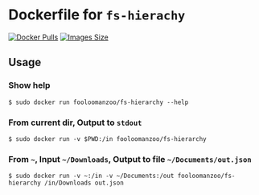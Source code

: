 # Dockerfile for `fs-hierachy`
[![Docker Pulls](https://img.shields.io/docker/pulls/fooloomanzoo/fs-hierarchy?style=for-the-badge)](https://hub.docker.com/repository/docker/fooloomanzoo/fs-hierarchy)
[![Images Size](https://img.shields.io/docker/image-size/fooloomanzoo/fs-hierarchy?sort=date&style=for-the-badge)](https://hub.docker.com/repository/docker/fooloomanzoo/fs-hierarchy)

## Usage

### Show help 
```sh-session
$ sudo docker run fooloomanzoo/fs-hierarchy --help
```

### From current dir, Output to `stdout` 
```sh-session
$ sudo docker run -v $PWD:/in fooloomanzoo/fs-hierarchy
```

### From `~`, Input `~/Downloads`, Output to file `~/Documents/out.json`
```sh-session
$ sudo docker run -v ~:/in -v ~/Documents:/out fooloomanzoo/fs-hierarchy /in/Downloads out.json
```